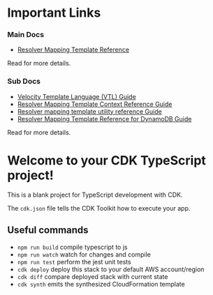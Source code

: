 # Important Links

### Main Docs

- [Resolver Mapping Template Reference](https://docs.aws.amazon.com/appsync/latest/devguide/resolver-mapping-template-reference.html)

Read for more details.

### Sub Docs

- [Velocity Template Language (VTL) Guide](https://docs.aws.amazon.com/appsync/latest/devguide/resolver-mapping-template-reference-programming-guide.html)
- [Resolver Mapping Template Context Reference Guide](https://docs.aws.amazon.com/appsync/latest/devguide/resolver-context-reference.html)
- [Resolver mapping template utility reference Guide](https://docs.aws.amazon.com/appsync/latest/devguide/resolver-util-reference.html)
- [Resolver Mapping Template Reference for DynamoDB Guide](https://docs.aws.amazon.com/appsync/latest/devguide/resolver-mapping-template-reference-dynamodb.html)

Read for more details.

# Welcome to your CDK TypeScript project!

This is a blank project for TypeScript development with CDK.

The `cdk.json` file tells the CDK Toolkit how to execute your app.

## Useful commands

- `npm run build` compile typescript to js
- `npm run watch` watch for changes and compile
- `npm run test` perform the jest unit tests
- `cdk deploy` deploy this stack to your default AWS account/region
- `cdk diff` compare deployed stack with current state
- `cdk synth` emits the synthesized CloudFormation template
